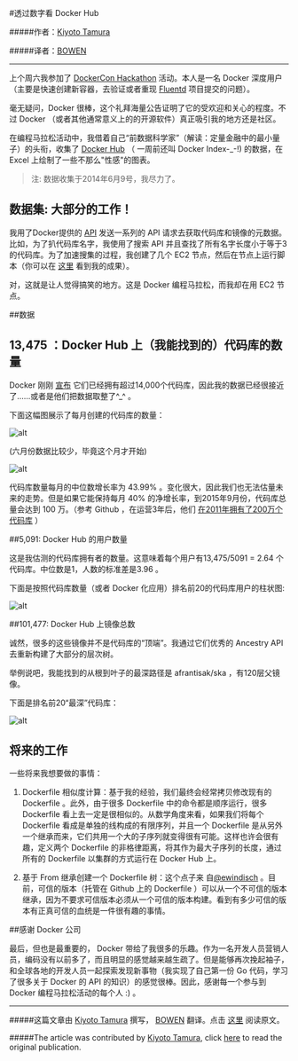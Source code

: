 #透过数字看 Docker Hub


#####作者：[Kiyoto Tamura](https://twitter.com/kiyototamura)

#####译者：[BOWEN](https://github.com/iambowen)

***
上个周六我参加了 [DockerCon Hackathon](http://www.meetup.com/Docker-meetups/events/170030222/) 活动。本人是一名 Docker 深度用户（主要是快速创建新容器，去验证或者重现 [Fluentd](http://www.fluentd.org/) 项目提交的问题）。

毫无疑问，Docker 很棒，这个礼拜海量公告证明了它的受欢迎和关心的程度。不过 Docker （或者其他通常意义上的的开源软件）真正吸引我的地方还是社区。


在编程马拉松活动中，我借着自己“前数据科学家”（解读：定量金融中的最小量子）的头衔，收集了 [Docker Hub](http://hub.docker.io/) （ 一周前还叫 Docker Index-_-!) 的数据，在 Excel 上绘制了一些不那么"性感"的图表。

>注: 数据收集于2014年6月9号，我尽力了。


## 数据集: 大部分的工作！

我用了Docker提供的 [API](http://docs.docker.com/reference/api/docker-io_api/) 发送一系列的 API 请求去获取代码库和镜像的元数据。比如，为了扒代码库名字，我使用了搜索 API 并且查找了所有名字长度小于等于3的代码库。为了加速搜集的过程，我创建了几个 EC2 节点，然后在节点上运行脚本（你可以在 [这里](https://github.com/kiyoto/docker-hackathon) 看到我的成果）。

对，这就是让人觉得搞笑的地方。这是 Docker 编程马拉松，而我却在用 EC2 节点。

##数据


## 13,475 ：Docker Hub 上（我能找到的）代码库的数量

Docker 刚刚 [宣布](https://www.dockboard.org/announcing-docker-hub-and-official-repositories/) 它们已经拥有超过14,000个代码库，因此我的数据已经很接近了……或者是他们把数据取整了^_^ 。

下面这幅图展示了每月创建的代码库的数量：

![alt](http://resource.docker.cn/repos-created-per-month.png)

(六月份数据比较少，毕竟这个月才开始)

![alt](http://resource.docker.cn/m2m-growth.png)

代码库数量每月的中位数增长率为 43.99% 。变化很大，因此我们也无法估量未来的走势。但是如果它能保持每月 40% 的净增长率，到2015年9月份，代码库总量会达到 100 万。（参考 Github ，在运营3年后，他们 [在2011年拥有了200万个代码库](https://github.com/blog/841-those-are-some-big-numbers) ）

##5,091: Docker Hub 的用户数量

这是我估测的代码库拥有者的数量。这意味着每个用户有13,475/5091 = 2.64 个代码库。中位数是1，人数的标准差是3.96 。

下面是按照代码库数量（或者 Docker 化应用）排名前20的代码库用户的柱状图:

![alt](http://resource.docker.cn/top-20-repo-owners.png)


##101,477: Docker Hub 上镜像总数

诚然，很多的这些镜像并不是代码库的“顶端”。我通过它们优秀的 Ancestry API 去重新构建了大部分的层次树。

举例说吧，我能找到的从根到叶子的最深路径是 afrantisak/ska ，有120层父镜像。

下面是排名前20“最深”代码库：

![alt](http://resource.docker.cn/top-20-deepest-repos.png)

## 将来的工作

一些将来我想要做的事情：

1. Dockerfile 相似度计算：基于我的经验，我们最终会经常拷贝修改现有的 Dockerfile 。此外，由于很多 Dockerfile 中的命令都是顺序运行，很多 Dockerfile 看上去一定是很相似的。从数学角度来看，如果我们将每个 Dockerfile 看成是单独的线构成的有限序列，并且一个 Dockerfile 是从另外一个继承而来，它们共用一个大的子序列就变得很有可能。这样也许会很有趣，定义两个 Dockerfile 的非格律距离，将其作为最大子序列的长度，通过所有的 Dockerfile 以集群的方式运行在 Docker Hub 上。

2. 基于 From 继承创建一个 Dockerfile 树：这个点子来 自[@ewindisch](http://github.com/ewindisch) 。目前，可信的版本（托管在 Github 上的 Dockerfile ）可以从一个不可信的版本继承，因为不要求可信版本必须从一个可信的版本构建。看到有多少可信的版本有正真可信的血统是一件很有趣的事情。


##感谢 Docker 公司

最后，但也是最重要的， Docker 带给了我很多的乐趣。作为一名开发人员营销人员，编码没有以前多了，而且明显的感觉越来越生疏了。但是能够再次挽起袖子，和全球各地的开发人员一起探索发现新事物（我实现了自己第一份 Go 代码，学习了很多关于 Docker 的 API 的知识）的感觉很棒。因此，感谢每一个参与到 Docker 编程马拉松活动的每个人 :) 。

***

#####这篇文章由 [Kiyoto Tamura](https://twitter.com/kiyototamura) 撰写， [BOWEN](https://github.com/iambowen) 翻译。点击 [这里](http://kiyototamura.tumblr.com/post/88454980152/docker-hub-by-the-numbers-my-docker-hackathon) 阅读原文。

#####The article was contributed by [Kiyoto Tamura](https://twitter.com/kiyototamura), click [here](http://kiyototamura.tumblr.com/post/88454980152/docker-hub-by-the-numbers-my-docker-hackathon) to read the original publication.
